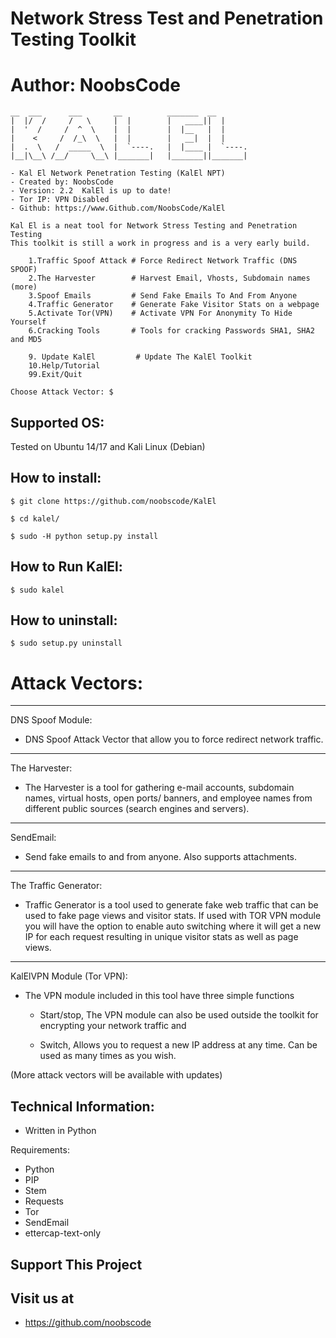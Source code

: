 # Network Stress Test and Penetration Testing Toolkit
# Author: NoobsCode
```
__  ___      ___       __          _______  __
|  |/  /     /   \     |  |        |   ____||  |
|  '  /     /  ^  \    |  |        |  |__   |  |
|    <     /  /_\  \   |  |        |   __|  |  |
|  .  \   /  _____  \  |  `----.   |  |____ |  `----.
|__|\__\ /__/     \__\ |_______|   |_______||_______|

- Kal El Network Penetration Testing (KalEl NPT)
- Created by: NoobsCode   
- Version: 2.2  KalEl is up to date!
- Tor IP: VPN Disabled
- Github: https://www.Github.com/NoobsCode/KalEl

Kal El is a neat tool for Network Stress Testing and Penetration Testing
This toolkit is still a work in progress and is a very early build.

    1.Traffic Spoof Attack # Force Redirect Network Traffic (DNS SPOOF)
    2.The Harvester        # Harvest Email, Vhosts, Subdomain names (more)
    3.Spoof Emails         # Send Fake Emails To And From Anyone
    4.Traffic Generator    # Generate Fake Visitor Stats on a webpage
    5.Activate Tor(VPN)    # Activate VPN For Anonymity To Hide Yourself
    6.Cracking Tools       # Tools for cracking Passwords SHA1, SHA2 and MD5

    9. Update KalEl         # Update The KalEl Toolkit
    10.Help/Tutorial
    99.Exit/Quit

Choose Attack Vector: $
```
Supported OS:
-------------------
Tested on Ubuntu 14/17 and Kali Linux (Debian)


How to install:
-------------------
``$ git clone https://github.com/noobscode/KalEl``

``$ cd kalel/``

``$ sudo -H python setup.py install``

How to Run KalEl:
-------------------
``$ sudo kalel``

How to uninstall:
-------------------
``$ sudo setup.py uninstall``


# Attack Vectors:
-------------------
DNS Spoof Module:
* DNS Spoof Attack Vector that allow you to force redirect network traffic.
-------------------
The Harvester:
* The Harvester is a tool for gathering e-mail accounts, subdomain names, virtual hosts, open ports/ banners, and employee names from different public sources (search engines and servers).
-------------------
SendEmail:
* Send fake emails to and from anyone. Also supports attachments.
-------------------
The Traffic Generator:
* Traffic Generator is a tool used to generate fake web traffic that can be used to fake page views and visitor stats. If used with TOR VPN module you will have the option to enable auto switching where it will get a new IP for each request resulting in unique visitor stats as well as page views.
-------------------
KalElVPN Module (Tor VPN):
* The VPN module included in this tool have three simple functions

  - Start/stop, The VPN module can also be used outside the toolkit
    for encrypting your network traffic and

  - Switch, Allows you to request a new IP address at any time.
    Can be used as many times as you wish.

(More attack vectors will be available with updates)

Technical Information:
-------------------------------
* Written in Python

Requirements:
* Python
* PIP
* Stem
* Requests
* Tor
* SendEmail
* ettercap-text-only


Support This Project
--------------------
  Visit us at
  -----------
* https://github.com/noobscode
